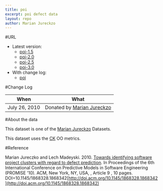 ```yaml
---
title: poi
excerpt: poi defect data
layout: repo
author: Marian Jureckzo
---
```



#URL

  * Latest version: 
    * [poi-1.5](https://terapromise.csc.ncsu.edu:8443/svn/repo/defect/ck/poi/poi-1.5/poi-1.5.csv)
    * [poi-2.0](https://terapromise.csc.ncsu.edu:8443/svn/repo/defect/ck/poi/poi-2.0/poi-2.0.csv)
    * [poi-2.5](https://terapromise.csc.ncsu.edu:8443/svn/repo/defect/ck/poi/poi-2.5/poi-2.5.csv)
    * [poi-3.0](https://terapromise.csc.ncsu.edu:8443/svn/repo/defect/ck/poi/poi-3.0/poi-3.0.csv)
  * With change log:
    * [poi](https://terapromise.csc.ncsu.edu:8443/svn/repo/defect/ck/poi/)

#Change Log

When | What
---- | ----
July 26, 2010 | Donated by [Marian Jureckzo](MarianJureczko)

#About the data

This dataset is one of the [Marian Jureckzo](MarianJureczko) Datasets.

This dataset uses the [CK](/repo/defect/ck) OO metrics.

#Reference

Marian Jureczko and Lech Madeyski. 2010. [Towards identifying software project clusters with regard to defect prediction](http://dl.acm.org/citation.cfm?id=1868328.1868342&coll=DL&dl=GUIDE&CFID=96280125&CFTOKEN=47274353). In
Proceedings of the 6th International Conference on Predictive
Models in Software Engineering (PROMISE '10). ACM, New York,
NY, USA, , Article 9 , 10 pages. DOI=10.1145/1868328.1868342[http://doi.acm.org/10.1145/1868328.1868342](http://doi.acm.org/10.1145/1868328.1868342)